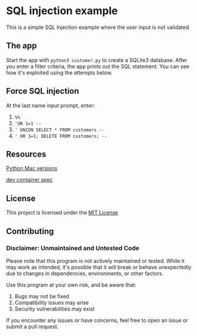 # SQL injection example

This is a simple SQL Injection example where the user input is not validated

## The app

Start the app with `python3 customer.py` to create a SQLite3 database. After you enter a filter criteria, the app prints out the SQL statement. You can see how it's exploited using the attempts below.

## Force SQL injection

At the last name input prompt, enter:

1. `%%`
1. `'OR 1=1 --`
1. `' UNION SELECT * FROM customers --`
1. `' OR 1=1; DELETE FROM customers; --`

## Resources

[Python Mac versions](https://www.python.org/downloads/macos/)

[dev container spec](https://containers.dev/implementors/json_reference/)

## License

This project is licensed under the [MIT License](LICENSE)

## Contributing

### Disclaimer: Unmaintained and Untested Code

Please note that this program is not actively maintained or tested. While it may work as intended, it's possible that it will break or behave unexpectedly due to changes in dependencies, environments, or other factors.

Use this program at your own risk, and be aware that:
1. Bugs may not be fixed
1. Compatibility issues may arise
1. Security vulnerabilities may exist

If you encounter any issues or have concerns, feel free to open an issue or submit a pull request.